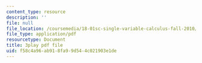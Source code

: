 ```yaml
---
content_type: resource
description: ''
file: null
file_location: /coursemedia/18-01sc-single-variable-calculus-fall-2010/f58c4a96ab918fa99d544c021903e1de_BGE3wb7H2PA.pdf
file_type: application/pdf
resourcetype: Document
title: 3play pdf file
uid: f58c4a96-ab91-8fa9-9d54-4c021903e1de
---
```

